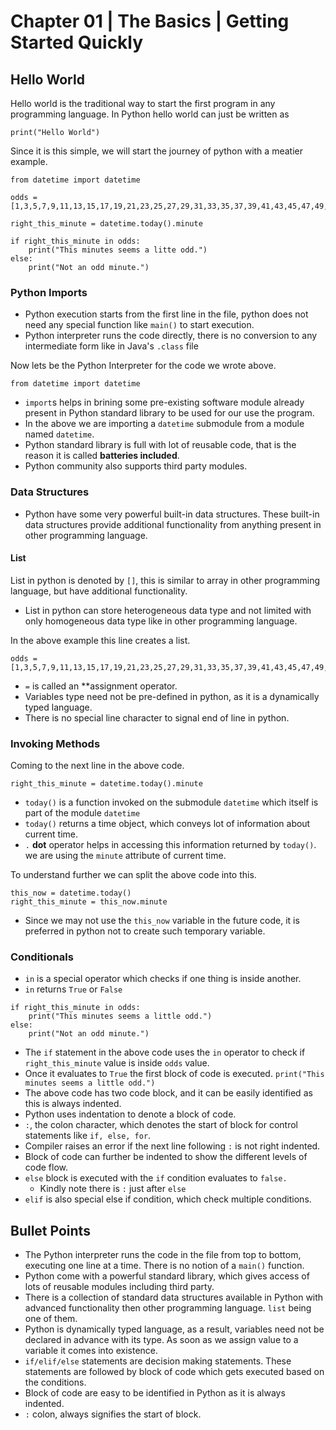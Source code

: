 # Chapter 01 | The Basics | Getting Started Quickly #


## Hello World ##

Hello world is the traditional way to start the first program in any programming language. In Python hello world can just be written as

````
print("Hello World")
````

Since it is this simple, we will start the journey of python with a meatier example.

````
from datetime import datetime

odds = [1,3,5,7,9,11,13,15,17,19,21,23,25,27,29,31,33,35,37,39,41,43,45,47,49,51,53,55,57,59,]

right_this_minute = datetime.today().minute

if right_this_minute in odds:
    print("This minutes seems a litte odd.")
else:
    print("Not an odd minute.")

````

### Python Imports ###


* Python execution starts from the first line in the file, python does not need any special function like `main()` to start execution.
* Python interpreter runs the code directly, there is no conversion to any intermediate form like in Java's `.class` file


Now lets be the Python Interpreter for the code we wrote above.

````
from datetime import datetime
````

* `import`s helps in brining some pre-existing software module already present in Python standard library to be used for our use the program.
* In the above we are importing a `datetime` submodule from a module named `datetime`.
* Python standard library is full with lot of reusable code, that is the reason it is called **batteries included**.
* Python community also supports third party modules.

### Data Structures ###

* Python have some very powerful built-in data structures. These built-in data structures provide additional functionality from anything present in other programming language.

#### List ####
List in python is denoted by `[]`, this is similar to array in other programming language, but have additional functionality.

* List in python can store heterogeneous data type and not limited with only homogeneous data type like in other programming language.

In the above example this line creates a list.

````
odds = [1,3,5,7,9,11,13,15,17,19,21,23,25,27,29,31,33,35,37,39,41,43,45,47,49,51,53,55,57,59,]
````

* `=` is called an **assignment operator.
* Variables type need not be pre-defined in python, as it is a dynamically typed language.
* There is no special line character to signal end of line in python.


### Invoking Methods ###

Coming to the next line in the above code.

````
right_this_minute = datetime.today().minute
````

* `today()` is a function invoked on the submodule `datetime` which itself is part of the module `datetime`
* `today()` returns a time object, which conveys lot of information about current time.
* `.` **dot** operator helps in accessing this information returned by `today()`. we are using the `minute` attribute of current time.

To understand further we can split the above code into this.
````
this_now = datetime.today()
right_this_minute = this_now.minute
````

* Since we may not use the `this_now` variable in the future code, it is preferred in python not to create such temporary variable.


### Conditionals ###

* `in` is a special operator which checks if one thing is inside another.
* `in` returns `True` or `False`

````
if right_this_minute in odds:
    print("This minutes seems a little odd.")
else:
    print("Not an odd minute.")
````

* The `if` statement in the above code uses the `in` operator to check if `right_this_minute` value is inside `odds` value.
* Once it evaluates to `True` the first block of code is executed. `print("This minutes seems a little odd.")`
* The above code has two code block, and it can be easily identified as this is always indented.
* Python uses indentation to denote a block of code.
* `:`, the colon character, which denotes the start of block for control statements like `if, else, for`.
* Compiler raises an error if the next line following `:` is not right indented.
* Block of code can further be indented to show the different levels of code flow.
* `else` block is executed with the `if` condition evaluates to `false.`
    - Kindly note there is `:` just after `else`
* `elif` is also special else if condition, which check multiple conditions.

## Bullet Points ##

* The Python interpreter runs the code in the file from top to bottom, executing one line at a time. There is no notion of a `main()` function.
* Python come with a powerful standard library, which gives access of lots of reusable modules including third party.
* There is a collection of standard data structures available in Python with advanced functionality then other programming language. `list` being one of them.
* Python is dynamically typed language, as a result, variables need not be declared in advance with its type. As soon as we assign value to a variable it comes into existence.
* `if/elif/else` statements are decision making statements. These statements are followed by block of code which gets executed based on the conditions.
* Block of code are easy to be identified in Python as it is always indented.
* `:` colon, always signifies the start of block.








